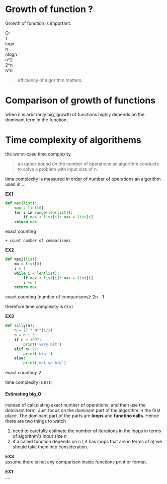 # Growth of function ?
Growth of function is important.

O:<br>1<br>logn<br>n<br>nlogn<br>n^2<br>2^n<br>n^n  

> efficiency of algorithm matters.    

# Comparison of growth of functions
when n is arbitrarily big, growth of functions highly depends on the dominant term in the function,       

# Time complexity of algorithems
the worst-case time complexity

> an upper bound on the number of operations an algorithm conducts to solve a problem with input size of n.

time complexity is measured in order of number of operations an algorithm used in ...  

**EX1**

```python
def max(list):
    max = list[0]
    for i in range(len(list)):
        if max < list[i]: max = list[i]
    return max
```

exact counting  

```
+ count number of comparisons
```

**EX2**  

```python
def max2(list):
    ma = list[0]
    i = 1
    while i < len(list):
        if max < list[i]: max = list[i]
        i += 1
    return max
```

exact counting (number of comparisons): 2n - 1

therefore time complexity is `O(n)`  

**EX3**  

```python
def silly(n):
    n = 17 * n**(1/2)
    n = n + 3
    if n > 1997:
        print('very bit')
    elif n> 97:
        print('big!')
    else:
        print('not so big')
```

exact counting: 2  

time complexity is `O(1)`


#### Estimating big_O

instead of calculating exact number of operations. and then use the dominant term. Just focus on the dominant part of the algorithm in the first place. The dominant part of the parts are __loops__ and __functino calls__. Hence there are two things to watch

1. need to carefully estimate the number of iterations in the loops in terms of algorithm's input size n  
2. if a called function depends on n ( it has loops that are in terms of n) we should take them into consideration.  

__EX3__  
assume there is not any comparison inside functions print or format.  

__EX1__  
....  

